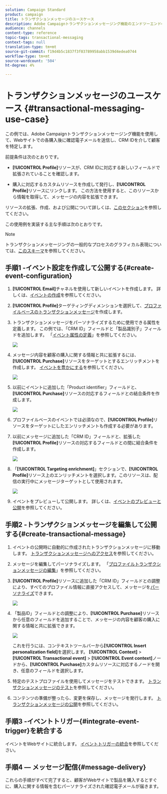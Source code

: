 ```yaml
---
solution: Campaign Standard
product: campaign
title: トランザクションメッセージのユースケース
description: Adobe Campaignトランザクションメッセージング機能のエンドツーエンドの例を見つけ出します。
audience: channels
content-type: reference
topic-tags: transactional-messaging
context-tags: null
translation-type: tm+mt
source-git-commit: f19d4b5c1837f3f03789958abb1539d4edea0744
workflow-type: tm+mt
source-wordcount: '504'
ht-degree: 4%

---
```



# トランザクションメッセージのユースケース {#transactional-messaging-use-case}

この例では、Adobe Campaignトランザクションメッセージング機能を使用して、Webサイトでの各購入後に確認電子メールを送信し、CRM IDを介して顧客を特定します。

前提条件は次のとおりです。

* **[!UICONTROL Profile]**&#x200B;リソースが、CRM IDに対応する新しいフィールドで拡張されていることを確認します。

* 購入に対応するカスタムリソースを作成して発行し、**[!UICONTROL Profile]**&#x200B;リソースにリンクします。 この方法を使用すると、このリソースから情報を取得して、メッセージの内容を拡張できます。

リソースの拡張、作成、および公開について詳しくは、[このセクション](../../developing/using/key-steps-to-add-a-resource.md)を参照してください。

この使用例を実装する主な手順は次のとおりです。

>[!NOTE]
>
>トランザクションメッセージングの一般的なプロセスのグラフィカル表現については、[このスキーマ](../../channels/using/getting-started-with-transactional-msg.md#key-steps)を参照してください。

## 手順1 -イベント設定を作成して公開する{#create-event-configuration}

1. **[!UICONTROL Email]**&#x200B;チャネルを使用して新しいイベントを作成します。 詳しくは、[イベントの作成](../../channels/using/configuring-transactional-event.md#creating-an-event)を参照してください。

1. **[!UICONTROL Profile]**&#x200B;ターゲティングディメンションを選択して、[プロファイルベースのトランザクションメッセージ](../../channels/using/configuring-transactional-event.md#profile-based-transactional-messages)を作成します。

1. トランザクションメッセージをパーソナライズするために使用できる属性を定義します。 この例では、「CRM ID」フィールドと「製品識別子」フィールドを追加します。 「[イベント属性の定義](../../channels/using/configuring-transactional-event.md#defining-the-event-attributes)」を参照してください。

   ![](assets/message-center_usecase1.png)

1. メッセージ内容を顧客の購入に関する情報と共に拡張するには、**[!UICONTROL Purchase]**&#x200B;リソースをターゲットとするエンリッチメントを作成します。 [イベントを豊かにする](../../channels/using/configuring-transactional-event.md#enriching-the-transactional-message-content)を参照してください。

   ![](assets/message-center_usecase2.png)

1. 以前にイベントに追加した「Product identifier」フィールドと、**[!UICONTROL Purchase]**&#x200B;リソースの対応するフィールドとの結合条件を作成します。

   ![](assets/message-center_usecase3.png)

1. プロファイルベースのイベントでは必須なので、**[!UICONTROL Profile]**&#x200B;リソースをターゲットにしたエンリッチメントも作成する必要があります。

1. 以前にメッセージに追加した「CRM ID」フィールドと、拡張した&#x200B;**[!UICONTROL Profile]**&#x200B;リソースの対応するフィールドとの間に結合条件を作成します。<!--What's the purpose to have created a CRM ID for this event and to have the CRM ID as a join condition? could it be any other field provided you created it in the event?-->

   ![](assets/message-center_usecase4.png)

1. 「**[!UICONTROL Targeting enrichment]**」セクションで、**[!UICONTROL Profile]**&#x200B;リソース上のエンリッチメントを選択します。このリソースは、配信の実行中にメッセージターゲットとして使用されます。

   ![](assets/message-center_usecase5.png)

1. イベントをプレビューして公開します。 詳しくは、[イベントのプレビューと公開](../../channels/using/publishing-transactional-event.md#previewing-and-publishing-the-event)を参照してください。

## 手順2 -トランザクションメッセージを編集して公開する{#create-transactional-message}

1. イベントの公開時に自動的に作成されたトランザクションメッセージに移動します。 [トランザクションメッセージへのアクセス](../../channels/using/editing-transactional-message.md#accessing-transactional-messages)を参照してください。

1. メッセージを編集してパーソナライズします。 「[プロファイルトランザクションメッセージの編集](../../channels/using/editing-transactional-message.md#editing-profile-transactional-message)」を参照してください。

1. **[!UICONTROL Profile]**&#x200B;リソースに追加した「CRM ID」フィールドとの調整により、すべてのプロファイル情報に直接アクセスして、メッセージを[パーソナライズ](../../designing/using/personalization.md#inserting-a-personalization-field)できます。

   ![](assets/message-center_usecase6.png)

1. 「製品ID」フィールドとの調整により、**[!UICONTROL Purchase]**&#x200B;リソースから任意のフィールドを追加することで、メッセージの内容を顧客の購入に関する情報と共に拡張できます。

   ![](assets/message-center_usecase7.png)

   これを行うには、コンテキストツールバーから&#x200B;**[!UICONTROL Insert personalization field]**&#x200B;を選択します。 **[!UICONTROL Context]** > **[!UICONTROL Transactional event]** > **[!UICONTROL Event context]**&#x200B;ノードから、**[!UICONTROL Purchase]**&#x200B;カスタムリソースに対応するノードを開き、任意のフィールドを選択します。

1. 特定のテストプロファイルを使用してメッセージをテストできます。 [トランザクションメッセージのテスト](../../channels/using/testing-transactional-message.md#testing-a-transactional-message)を参照してください。

1. コンテンツの準備が整ったら、変更を保存し、メッセージを発行します。 [トランザクションメッセージの公開](../../channels/using/publishing-transactional-message.md#publishing-a-transactional-message)を参照してください。

## 手順3 -イベントトリガー{#integrate-event-trigger}を統合する

イベントをWebサイトに統合します。 [イベントトリガーの統合](../../channels/using/getting-started-with-transactional-msg.md#integrate-event-trigger)を参照してください。

## 手順4 — メッセージ配信{#message-delivery}

これらの手順がすべて完了すると、顧客がWebサイトで製品を購入するとすぐに、購入に関する情報を含むパーソナライズされた確認電子メールが届きます。